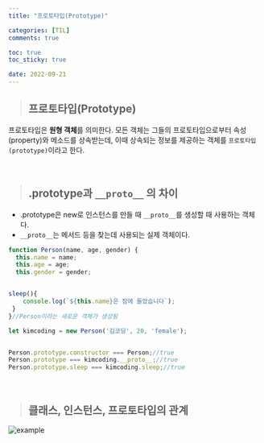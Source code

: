 ```yaml
---
title: "프로토타입(Prototype)"

categories: [TIL]
comments: true

toc: true
toc_sticky: true

date: 2022-09-21
---
```


> ## 프로토타입(Prototype)

프로토타입은 **원형 객체**를 의미한다.
모든 객체는 그들의 프로토타입으로부터 속성(property)와 메소드를 상속받는데, 이때 상속되는 정보를 제공하는 객체를 `프로토타입(prototype)`이라고 한다.

<br/>

> ## .prototype과 `__proto__` 의 차이

- .prototype은 new로 인스턴스를 만들 때 `__proto__`를 생성할 때 사용하는 객체다.
- `__proto__`는 메서드 등을 찾는데 사용되는 실제 객체이다.

```javascript
function Person(name, age, gender) {
  this.name = name;
  this.age = age;
  this.gender = gender;


sleep(){
    console.log(`${this.name}은 잠에 들었습니다`);
 }
}//Person이라는 새로운 객체가 생성됨

let kimcoding = new Person('김코딩', 20, 'female');


Person.prototype.constructor === Person;//true
Person.prototype === kimcoding.__proto__;//true
Person.prototype.sleep === kimcoding.sleep;//true


```

<br/>

> ## 클래스, 인스턴스, 프로토타입의 관계

![example](https://user-images.githubusercontent.com/111376707/191464092-7bf2a707-d37c-4d86-9088-11a8d5dbee5d.png)
